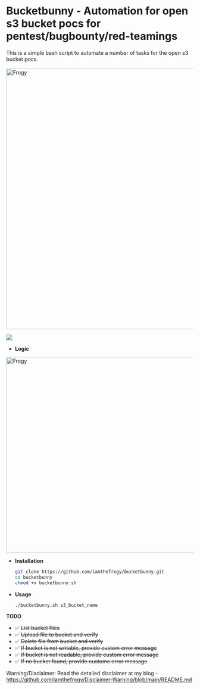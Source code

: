 # Bucketbunny - Automation for open s3 bucket pocs for pentest/bugbounty/red-teamings
This is a simple bash script to automate a number of tasks for the open s3 bucket pocs.<br/><br/>
<img src="https://user-images.githubusercontent.com/8291014/109222405-9e149d80-77b1-11eb-97ea-873560055c4e.png" alt="Frogy" title="Frogy" height="700" />

![](https://visitor-badge.glitch.me/badge?page_id=iamthefrogy.bucketbunny)<a href="https://twitter.com/iamthefrogy"></a></br>

+ **Logic**<br/>
<img src="https://user-images.githubusercontent.com/8291014/109382683-dd3e0e00-78d9-11eb-850d-8cdb80f84d12.jpg" alt="Frogy" title="Frogy" height="525" />

+ **Installation**
    ```sh
    git clone https://github.com/iamthefrogy/bucketbunny.git
    cd bucketbunny
    chmod +x bucketbunny.sh
    ```
+ **Usage**
    ```sh
    ./bucketbunny.sh s3_bucket_name
    ```
    
**TODO**
- ✅ ~~List bucket files~~
- ✅ ~~Upload file to bucket and verify~~
- ✅ ~~Delete file from bucket and verify~~
- ✅ ~~If bucket is not writable, provide custom error message~~
- ✅ ~~If bucket is not readable, provide custom error message~~
- ✅ ~~If no bucket found, provide custome error message~~<br/>


Warning/Disclaimer: Read the detailed disclaimer at my blog - https://github.com/iamthefrogy/Disclaimer-Warning/blob/main/README.md <br/>
